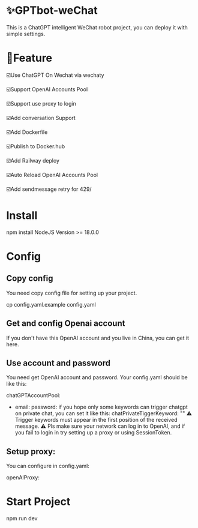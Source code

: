 # ✨GPTbot-weChat
This is a ChatGPT intelligent WeChat robot project, you can deploy it with simple settings.

# 🌟Feature
 ☑️Use ChatGPT On Wechat via wechaty  

 ☑️Support OpenAI Accounts Pool  

 ☑️Support use proxy to login 

 ☑️Add conversation Support  

 ☑️Add Dockerfile  

 ☑️Publish to Docker.hub  

 ☑️Add Railway deploy  

 ☑️Auto Reload OpenAI Accounts Pool  

 ☑️Add sendmessage retry for 429/  

# Install
npm install
NodeJS Version >= 18.0.0
# Config
## Copy config
You need copy config file for setting up your project.

cp config.yaml.example config.yaml
## Get and config Openai account
If you don't have this OpenAI account and you live in China, you can get it here.

## Use account and password
You need get OpenAI account and password. Your config.yaml should be like this:

chatGPTAccountPool:
  - email: <your email>
    password: <your password>
if you hope only some keywords can trigger chatgpt on private chat, you can set it like this:
chatPrivateTiggerKeyword: ""
⚠️ Trigger keywords must appear in the first position of the received message. ⚠️ Pls make sure your network can log in to OpenAI, and if you fail to login in try setting up a proxy or using SessionToken.

## Setup proxy:

You can configure in config.yaml:

openAIProxy: <Your Proxy>

# Start Project
npm run dev

